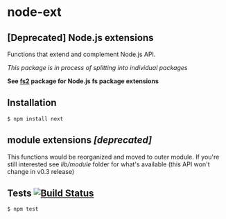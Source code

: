 # node-ext
## [Deprecated] Node.js extensions

Functions that extend and complement Node.js API.  

_This package is in process of splitting into individual packages_

__See [fs2](https://github.com/medikoo/fs2) package for Node.js fs package extensions__

## Installation

	$ npm install next

## module extensions _[deprecated]_

This functions would be reorganized and moved to outer module. If you're still interested see _lib/module_ folder for what's available (this API won't change in v0.3 release)

## Tests [![Build Status](https://travis-ci.org/medikoo/node-ext.png)](https://travis-ci.org/medikoo/node-ext)

	$ npm test
